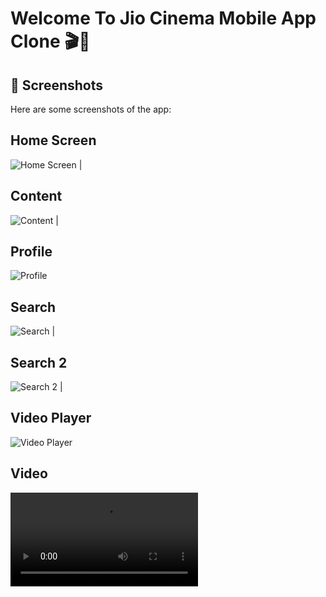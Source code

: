 # Welcome To Jio Cinema Mobile App Clone 🎬📱

## 📸 Screenshots

Here are some screenshots of the app:

## Home Screen 

![Home Screen](./media/s1.png) |

## Content

![Content](./media/s2.png) | 

## Profile

![Profile](./media/s3.png)

## Search

![Search](./media/s4.png) | 

## Search 2

![Search 2](./media/s5.png) | 

## Video Player

![Video Player](./media/s6.png)

## Video 

![Video Player](./media/CloneVideo.mp4)
